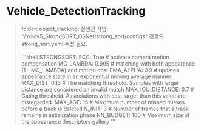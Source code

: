 # Vehicle_DetectionTracking

> folder: object_tracking: 실행전 작업: "/Yolov5_StrongSORT_OSNet/strong_sort/configs" 경로의 strong_sort.yaml 수정 필요.
<br/></br>
'''shell
STRONGSORT:
  ECC: True              # activate camera motion compensation
  MC_LAMBDA: 0.995       # matching with both appearance (1 - MC_LAMBDA) and motion cost
  EMA_ALPHA: 0.9         # updates  appearance  state in  an exponential moving average manner
  MAX_DIST: 0.15          # The matching threshold. Samples with larger distance are considered an invalid match
  MAX_IOU_DISTANCE: 0.7  # Gating threshold. Associations with cost larger than this value are disregarded.
  MAX_AGE: 15            # Maximum number of missed misses before a track is deleted
  N_INIT: 3              # Number of frames that a track remains in initialization phase
  NN_BUDGET: 100         # Maximum size of the appearance descriptors gallery
'''
